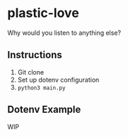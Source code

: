 # plastic-love

Why would you listen to anything else?

## Instructions

1. Git clone
2. Set up dotenv configuration
3. `python3 main.py`

## Dotenv Example

WIP
